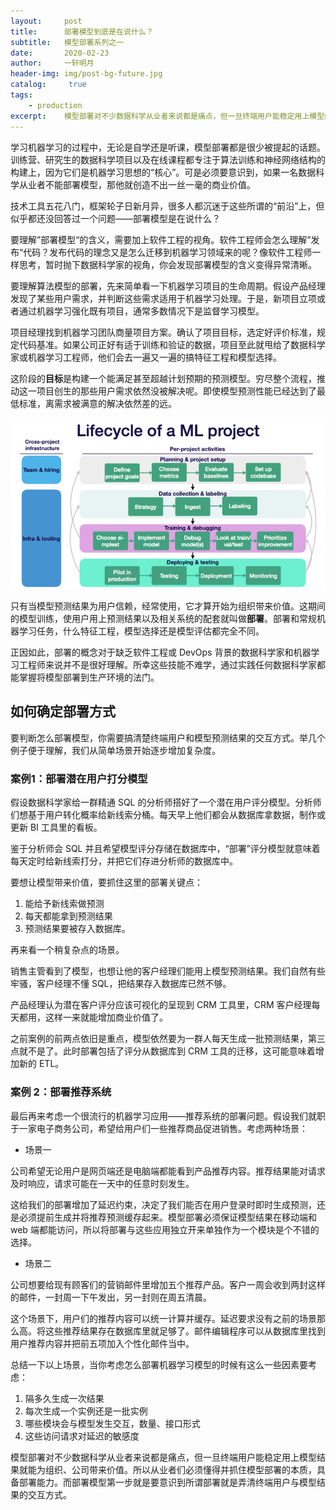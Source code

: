 ```yaml
---
layout:		post
title:  	部署模型到底是在说什么？
subtitle:   模型部署系列之一
date:       2020-02-23
author:     一轩明月
header-img: img/post-bg-future.jpg
catalog: 	 true
tags:
    - production
excerpt:    模型部署对不少数据科学从业者来说都是痛点，但一旦终端用户能稳定用上模型结果就能为组织、公司带来价值。所以从业者们必须懂得并抓住模型部署的本质，具备部署能力。而部署模型第一步就是要意识到所谓部署就是弄清终端用户与模型结果的交互方式。
---
```


学习机器学习的过程中，无论是自学还是听课，模型部署都是很少被提起的话题。训练营、研究生的数据科学项目以及在线课程都专注于算法训练和神经网络结构的构建上，因为它们是机器学习思想的“核心”。可是必须要意识到，如果一名数据科学从业者不能部署模型，那他就创造不出一丝一毫的商业价值。

技术工具五花八门，框架轮子日新月异，很多人都沉迷于这些所谓的“前沿”上，但似乎都还没回答过一个问题——部署模型是在说什么？

要理解”部署模型“的含义，需要加上软件工程的视角。软件工程师会怎么理解”发布“代码？发布代码的理念又是怎么迁移到机器学习领域来的呢？像软件工程师一样思考，暂时抛下数据科学家的视角，你会发现部署模型的含义变得异常清晰。

要理解算法模型的部署，先来简单看一下机器学习项目的生命周期。假设产品经理发现了某些用户需求，并判断这些需求适用于机器学习处理。于是，新项目立项或者通过机器学习强化既有项目，通常多数情况下是监督学习模型。

项目经理找到机器学习团队商量项目方案。确认了项目目标，选定好评价标准，规定代码基准。如果公司正好有适于训练和验证的数据，项目至此就甩给了数据科学家或机器学习工程师，他们会去一遍又一遍的搞特征工程和模型选择。

这阶段的**目标**是构建一个能满足甚至超越计划预期的预测模型。穷尽整个流程，推动这一项目创生的那些用户需求依然没被解决呢。即使模型预测性能已经达到了最低标准，离需求被满意的解决依然差的远。

![](https://raw.githubusercontent.com/LibertyDream/diy_img_host/master/img/2020-02-22_ml_lifecycle.png)

只有当模型预测结果为用户信赖，经常使用，它才算开始为组织带来价值。这期间的模型训练，使用户用上预测结果以及相关系统的配套就叫做**部署**。部署和常规机器学习任务，什么特征工程，模型选择还是模型评估都完全不同。

正因如此，部署的概念对于缺乏软件工程或 DevOps 背景的数据科学家和机器学习工程师来说并不是很好理解。所幸这些技能不难学，通过实践任何数据科学家都能掌握将模型部署到生产环境的法门。

## 如何确定部署方式

要判断怎么部署模型，你需要搞清楚终端用户和模型预测结果的交互方式。举几个例子便于理解，我们从简单场景开始逐步增加复杂度。

### 案例1：部署潜在用户打分模型

假设数据科学家给一群精通 SQL 的分析师搭好了一个潜在用户评分模型。分析师们想基于用户转化概率给新线索分桶。每天早上他们都会从数据库拿数据，制作或更新 BI 工具里的看板。

鉴于分析师会 SQL 并且希望模型评分存储在数据库中，“部署”评分模型就意味着每天定时给新线索打分，并把它们存进分析师的数据库中。

要想让模型带来价值，要抓住这里的部署关键点：

1. 能给予新线索做预测
2. 每天都能拿到预测结果
3. 预测结果要被存入数据库。

再来看一个稍复杂点的场景。

销售主管看到了模型，也想让他的客户经理们能用上模型预测结果。我们自然有些牢骚，客户经理不懂 SQL，把结果存入数据库已然不够。

产品经理认为潜在客户评分应该可视化的呈现到 CRM 工具里，CRM 客户经理每天都用，这样一来就能增加商业价值了。

之前案例的前两点依旧是重点，模型依然要为一群人每天生成一批预测结果，第三点就不是了。此时部署包括了评分从数据库到 CRM 工具的迁移，这可能意味着增加新的 ETL。

### 案例 2：部署推荐系统

最后再来考虑一个很流行的机器学习应用——推荐系统的部署问题。假设我们就职于一家电子商务公司，希望给用户们一些推荐商品促进销售。考虑两种场景：

- 场景一

公司希望无论用户是网页端还是电脑端都能看到产品推荐内容。推荐结果能对请求及时响应，请求可能在一天中的任意时刻发生。

这给我们的部署增加了延迟约束，决定了我们能否在用户登录时即时生成预测，还是必须提前生成并将推荐预测缓存起来。模型部署必须保证模型结果在移动端和 web 端都能访问，所以将部署与这些应用独立开来单独作为一个模块是个不错的选择。

- 场景二

公司想要给现有顾客们的营销邮件里增加五个推荐产品。客户一周会收到两封这样的邮件，一封周一下午发出，另一封则在周五清晨。

这个场景下，用户们的推荐内容可以统一计算并缓存。延迟要求没有之前的场景那么高。将这些推荐结果存在数据库里就足够了。邮件编辑程序可以从数据库里找到用户推荐内容并把前五项加入个性化邮件当中。

总结一下以上场景，当你考虑怎么部署机器学习模型的时候有这么一些因素要考虑：

1. 隔多久生成一次结果
2. 每次生成一个实例还是一批实例
3. 哪些模块会与模型发生交互，数量、接口形式
4. 这些访问请求对延迟的敏感度

模型部署对不少数据科学从业者来说都是痛点，但一旦终端用户能稳定用上模型结果就能为组织、公司带来价值。所以从业者们必须懂得并抓住模型部署的本质，具备部署能力。而部署模型第一步就是要意识到所谓部署就是弄清终端用户与模型结果的交互方式。